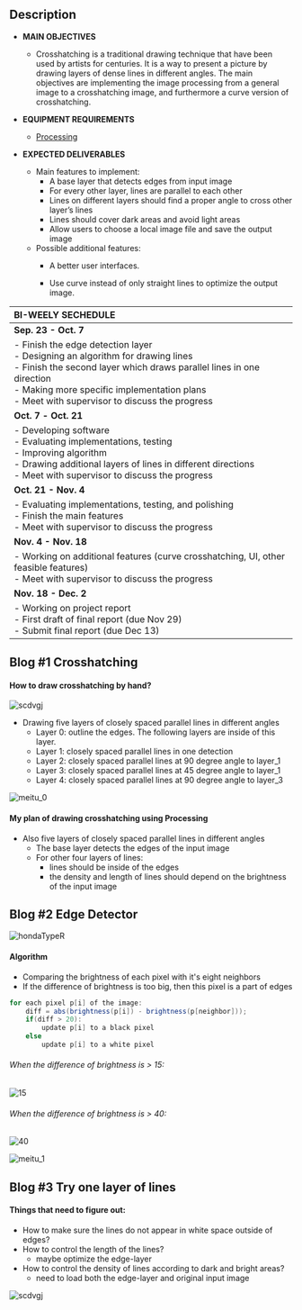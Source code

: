 ## Description

- **MAIN OBJECTIVES**

  - Crosshatching is a traditional drawing technique that have been used by
    artists for centuries. It is a way to present a picture by drawing layers of
    dense lines in different angles. The main objectives are implementing the image processing from a general image to a crosshatching image, and furthermore a curve version of crosshatching.

- **EQUIPMENT REQUIREMENTS**

  - [Processing](https://processing.org/)

- **EXPECTED DELIVERABLES**

  - Main features to implement:
    - A base layer that detects edges from input image
    - For every other layer, lines are parallel to each other
    - Lines on different layers should find a proper angle to cross other layer’s lines
    - Lines should cover dark areas and avoid light areas
    - Allow users to choose a local image file and save the output image
  - Possible additional features:
    - A better user interfaces.
    
    - Use curve instead of only straight lines to optimize the output image.
    
      

| **BI-WEELY SECHEDULE**                                       |
| :----------------------------------------------------------- |
| **Sep. 23   -   Oct.   7**                                   |
|  - Finish the edge detection layer  <br>                                                                                                  -  Designing an algorithm for drawing lines      <br>                                                                                    -  Finish the second layer which draws parallel lines in one   direction     <br>                                                        -  Making more specific implementation   plans         <br>                                                                              -  Meet with   supervisor to discuss the progress |
| **Oct.** **7**     **-   Oct. 21**                           |
| -  Developing software            <br>                                                                                                   -  Evaluating   implementations, testing       <br>                                                                                     -  Improving algorithm                 <br>                                                                                             -  Drawing additional   layers of lines in different directions   <br>                                                                   -  Meet with supervisor to discuss the progress |
| **Oct. 21   -   Nov. 4**                                     |
| -  Evaluating implementations, testing,   and polishing <br>                                                                             -  Finish the main features                                 <br>                                                                         -  Meet with supervisor to discuss the progress |
| **Nov. 4   -   Nov. 18**                                     |
| -  Working on additional features (curve crosshatching, UI, other feasible features)   <br>                                             -  Meet with supervisor to discuss the progress |
| **Nov. 18   -     Dec. 2**                                   |
| -  Working on project report           <br>                                                                                             -  First draft of final report   (due Nov 29)         <br>                                                                               -  Submit final report (due Dec 13) |



## Blog #1 Crosshatching

#### How to draw crosshatching by hand?

![scdvgj](/pic/Captdsdsd.PNG)

- Drawing five layers of closely spaced parallel lines in different angles
  - Layer 0: outline the edges. The following layers are inside of this layer.
  - Layer 1: closely spaced parallel lines in one detection
  - Layer 2: closely spaced parallel lines at 90 degree angle to layer_1
  - Layer 3: closely spaced parallel lines at 45 degree angle to layer_1
  - Layer 4: closely spaced parallel lines at 90 degree angle to layer_3

![meitu_0](/pic/meitu_0.jpg)



#### My plan of drawing crosshatching using Processing

- Also five layers of closely spaced parallel lines in different angles
  - The base layer detects the edges of the input image
  - For other four layers of lines:
    - lines should be inside of the edges
    - the density and length of lines should depend on the brightness of the input image





## Blog #2 Edge Detector

![hondaTypeR](/pic/hondaTypeR.jpg)

#### Algorithm

- Comparing the brightness of each pixel with it's eight neighbors
- If the difference of  brightness is too big, then this pixel is a part of edges

``` java
for each pixel p[i] of the image:
	diff = abs(brightness(p[i]) - brightness(p[neighbor]));
	if(diff > 20):
		update p[i] to a black pixel
	else
		update p[i] to a white pixel
```

###### When the difference of brightness is > 15:

![15](/pic/15.jpg)

###### When the difference of brightness is > 40:

![40](/pic/40.jpg)

![meitu_1](/pic/meitu_1.jpg)





## Blog #3 Try one layer of lines

#### Things that need to figure out:

- How to make sure the lines do not appear in white space outside of edges?
- How to control the length of the lines?
  - maybe optimize the edge-layer
- How to control the density of lines according to dark and bright areas?
  - need to load both the edge-layer and original input image

![scdvgj](/pic/scdvgj.jpg)